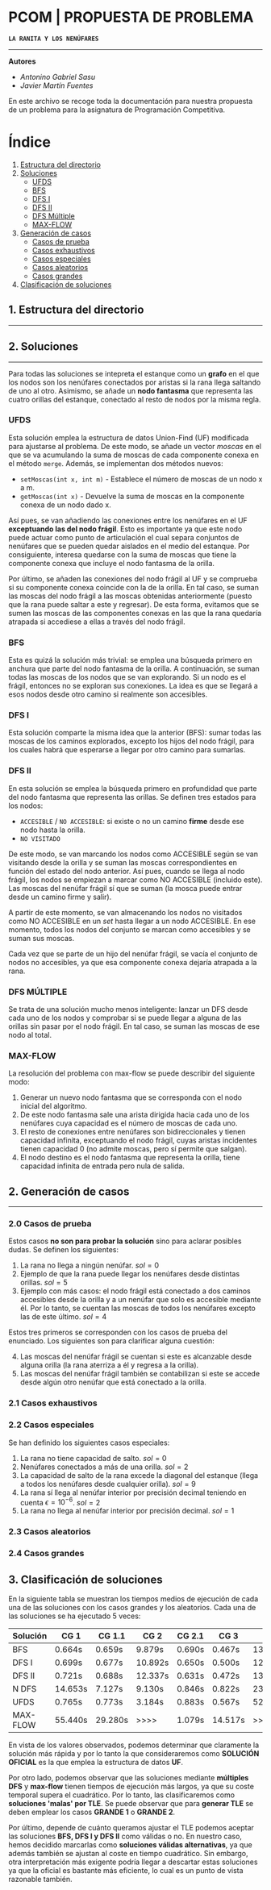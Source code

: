 # PCOM | PROPUESTA DE PROBLEMA
<code>**LA RANITA Y LOS NENÚFARES**</code>
<hr>

**Autores**

- *Antonino Gabriel Sasu*
- *Javier Martín Fuentes*

En este archivo se recoge toda la documentación para nuestra propuesta de un problema para la asignatura de Programación Competitiva.

# Índice

1. [Estructura del directorio](#1-estructura-del-directorio)
2. [Soluciones](#2-soluciones)
   - [UFDS](#ufds)
   - [BFS](#bfs)
   - [DFS I](#dfs-i)
   - [DFS II](#dfs-ii)
   - [DFS Múltiple](#dfs-múltiple)
   - [MAX-FLOW](#max-flow)
3. [Generación de casos](#3-generación-de-casos)
   - [Casos de prueba](#20-casos-de-prueba)
   - [Casos exhaustivos](#21-casos-exhaustivos)
   - [Casos especiales](#22-casos-especiales)
   - [Casos aleatorios](#23-casos-aleatorios)
   - [Casos grandes](#24-casos-grandes)
4. [Clasificación de soluciones](#4-clasificación-de-soluciones)



## 1. Estructura del directorio
<hr>

## 2. Soluciones
<hr>

Para todas las soluciones se intepreta el estanque como un **grafo** en el que los nodos son los nenúfares conectados por aristas si la rana llega saltando de uno al otro. Asimismo, se añade un **nodo fantasma** que representa las cuatro orillas del estanque, conectado al resto de nodos por la misma regla.

### UFDS

Esta solución emplea la estructura de datos Union-Find (UF) modificada para ajustarse al problema. De este modo, se añade un vector *moscas* en el que se va acumulando la suma de moscas de cada componente conexa en el método <code>merge</code>.
Además, se implementan dos métodos nuevos:

- <code>setMoscas(int x, int m)</code> - Establece el número de moscas de un nodo x a m.
- <code>getMoscas(int x)</code> - Devuelve la suma de moscas en la componente conexa de un nodo dado x.
 
Así pues, se van añadiendo las conexiones entre los nenúfares en el UF **exceptuando las del nodo frágil**. Esto es importante ya que este nodo puede actuar como punto de articulación el cual separa conjuntos de nenúfares que se pueden quedar aislados en el medio del estanque. Por consiguiente, interesa quedarse con la suma de moscas que tiene la componente conexa que incluye el nodo fantasma de la orilla. 

Por último, se añaden las conexiones del nodo frágil al UF y se comprueba si su componente conexa coincide con la de la orilla. En tal caso, se suman las moscas del nodo frágil a las moscas obtenidas anteriormente (puesto que la rana puede saltar a este y regresar). De esta forma, evitamos que se sumen las moscas de las componentes conexas en las que la rana quedaría atrapada si accediese a ellas a través del nodo frágil.

### BFS

Esta es quizá la solución más trivial: se emplea una búsqueda primero en anchura que parte del nodo fantasma de la orilla. A continuación, se suman todas las moscas de los nodos que se van explorando. Si un nodo es el frágil, entonces no se exploran sus conexiones. La idea es que se llegará a esos nodos desde otro camino si realmente son accesibles.

### DFS I

Esta solución comparte la misma idea que la anterior (BFS): sumar todas las moscas de los caminos explorados, excepto los hijos del nodo frágil, para los cuales habrá que esperarse a llegar por otro camino para sumarlas. 


### DFS II

En esta solución se emplea la búsqueda primero en profundidad que parte del nodo fantasma que representa las orillas. Se definen tres estados para los nodos:

- <code>ACCESIBLE</code> / <code>NO ACCESIBLE</code>: si existe o no un camino **firme** desde ese nodo hasta la orilla.
- <code>NO VISITADO</code>

De este modo, se van marcando los nodos como ACCESIBLE según se van visitando desde la orilla y se suman las moscas correspondientes en función del estado del nodo anterior. Así pues, cuando se llega al nodo frágil, los nodos se empiezan a marcar como NO ACCESIBLE (incluido este). Las moscas del nenúfar frágil sí que se suman (la mosca puede entrar desde un camino firme y salir).

A partir de este momento, se van almacenando los nodos no visitados como NO ACCESIBLE en un *set* hasta llegar a un nodo ACCESIBLE. En ese momento, todos los nodos del conjunto se marcan como accesibles y se suman sus moscas.

Cada vez que se parte de un hijo del nenúfar frágil, se vacía el conjunto de nodos no accesibles, ya que esa componente conexa dejaría atrapada a la rana.

### DFS MÚLTIPLE

Se trata de una solución mucho menos inteligente: lanzar un DFS desde cada uno de los nodos y comprobar si se puede llegar a alguna de las orillas sin pasar por el nodo frágil. En tal caso, se suman las moscas de ese nodo al total.

### MAX-FLOW

La resolución del problema con max-flow se puede describir del siguiente modo: 

1. Generar un nuevo nodo fantasma que se corresponda con el nodo inicial del algoritmo. 
2. De este nodo fantasma sale una arista dirigida hacia cada uno de los nenúfares cuya capacidad es el número de moscas de cada uno. 
3. El resto de conexiones entre nenúfares son bidireccionales y tienen capacidad infinita, exceptuando el nodo frágil, cuyas aristas incidentes tienen capacidad 0 (no admite moscas, pero sí permite que salgan).
4. El nodo destino es el nodo fantasma que representa la orilla, tiene capacidad infinita de entrada pero nula de salida.


## 2. Generación de casos
<hr>

### 2.0 Casos de prueba

Estos casos **no son para probar la solución** sino para aclarar posibles dudas. Se definen los siguientes:

1. La rana no llega a ningún nenúfar. $sol=0$
2. Ejemplo de que la rana puede llegar los nenúfares desde distintas orillas. $sol=5$
3. Ejemplo con más casos: el nodo frágil está conectado a dos caminos accesibles desde la orilla y a un nenúfar que solo es accesible mediante él. Por lo tanto, se cuentan las moscas de todos los nenúfares excepto las de este último. $sol=4$

Estos tres primeros se corresponden con los casos de prueba del enunciado. Los siguientes son para clarificar alguna cuestión:

4. Las moscas del nenúfar frágil se cuentan si este es alcanzable desde alguna orilla (la rana aterriza a él y regresa a la orilla).
5. Las moscas del nenúfar frágil también se contabilizan si este se accede desde algún otro nenúfar que está conectado a la orilla.

### 2.1 Casos exhaustivos

### 2.2 Casos especiales

Se han definido los siguientes casos especiales:

1. La rana no tiene capacidad de salto. $sol=0$
2. Nenúfares conectados a más de una orilla. $sol=2$
3. La capacidad de salto de la rana excede la diagonal del estanque (llega a todos los nenúfares desde cualquier orilla). $sol=9$
4. La rana sí llega al nenúfar interior por precisión decimal teniendo en cuenta $\epsilon = 10^{-6}$. $sol=2$
5. La rana no llega al nenúfar interior por precisión decimal. $sol=1$

### 2.3 Casos aleatorios

### 2.4 Casos grandes

## 3. Clasificación de soluciones

En la siguiente tabla se muestran los tiempos medios de ejecución de cada una de las soluciones con los casos grandes y los aleatorios. Cada una de las soluciones se ha ejecutado 5 veces:

| Solución    | CG 1    | CG 1.1  | CG 2     | CG 2.1   | CG 3     | CA1       | CA2       |
|-----------|---------|---------|----------|----------|----------|-----------|-----------|
| BFS       | 0.664s  | 0.659s  | 9.879s   | 0.690s   | 0.467s   | 132.619s  | 37.859s   |
| DFS I     | 0.699s  | 0.677s  | 10.892s  | 0.650s   | 0.500s   | 127.077s  | 38.998s   |
| DFS II    | 0.721s  | 0.688s  | 12.337s  | 0.631s   | 0.472s   | 136.822s  | 39.786s   |
| N DFS     | 14.653s | 7.127s  | 9.130s   | 0.846s   | 0.822s   | 236.087s  | 40.579s   |
| UFDS      | 0.765s  | 0.773s  | 3.184s   | 0.883s   | 0.567s   | 52.053s   | 24.329s   |
| MAX-FLOW  | 55.440s | 29.280s | >>>>     | 1.079s   | 14.517s  | >>>>      | >>>>      |


En vista de los valores observados, podemos determinar que claramente la solución más rápida y por lo tanto la que consideraremos como **SOLUCIÓN OFICIAL** es la que emplea la estructura de datos **UF**. 

Por otro lado, podemos observar que las soluciones mediante **múltiples DFS** y **max-flow** tienen tiempos de ejecución más largos, ya que su coste temporal supera el cuadrático. Por lo tanto, las clasificaremos como **soluciones 'malas' por TLE**. Se puede observar que para **generar TLE** se deben emplear los casos **GRANDE 1** o **GRANDE 2**.

Por último, depende de cuánto queramos ajustar el TLE podemos aceptar las soluciones **BFS, DFS I y DFS II** como válidas o no. En nuestro caso, hemos decidido marcarlas como **soluciones válidas alternativas**, ya que además también se ajustan al coste en tiempo cuadrático. Sin embargo, otra interpretación más exigente podría llegar a descartar estas soluciones ya que la oficial es bastante más eficiente, lo cual es un punto de vista razonable también.